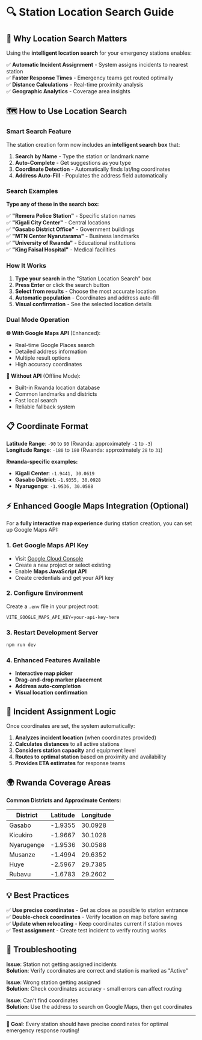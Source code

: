 # 🔍 Station Location Search Guide

## 🎯 Why Location Search Matters

Using the **intelligent location search** for your emergency stations enables:

✅ **Automatic Incident Assignment** - System assigns incidents to nearest station  
✅ **Faster Response Times** - Emergency teams get routed optimally  
✅ **Distance Calculations** - Real-time proximity analysis  
✅ **Geographic Analytics** - Coverage area insights  

## 🗺️ How to Use Location Search

### Smart Search Feature

The station creation form now includes an **intelligent search box** that:

1. **Search by Name** - Type the station or landmark name
2. **Auto-Complete** - Get suggestions as you type
3. **Coordinate Detection** - Automatically finds lat/lng coordinates
4. **Address Auto-Fill** - Populates the address field automatically

### Search Examples

**Type any of these in the search box:**

✅ **"Remera Police Station"** - Specific station names  
✅ **"Kigali City Center"** - Central locations  
✅ **"Gasabo District Office"** - Government buildings  
✅ **"MTN Center Nyarutarama"** - Business landmarks  
✅ **"University of Rwanda"** - Educational institutions  
✅ **"King Faisal Hospital"** - Medical facilities  

### How It Works

1. **Type your search** in the "Station Location Search" box
2. **Press Enter** or click the search button
3. **Select from results** - Choose the most accurate location
4. **Automatic population** - Coordinates and address auto-fill
5. **Visual confirmation** - See the selected location details

### Dual Mode Operation

**🌐 With Google Maps API** (Enhanced):
- Real-time Google Places search
- Detailed address information
- Multiple result options
- High accuracy coordinates

**📍 Without API** (Offline Mode):
- Built-in Rwanda location database
- Common landmarks and districts
- Fast local search
- Reliable fallback system

## 📋 Coordinate Format

**Latitude Range**: `-90` to `90` (Rwanda: approximately `-1` to `-3`)  
**Longitude Range**: `-180` to `180` (Rwanda: approximately `28` to `31`)  

**Rwanda-specific examples:**
- **Kigali Center**: `-1.9441, 30.0619`
- **Gasabo District**: `-1.9355, 30.0928`
- **Nyarugenge**: `-1.9536, 30.0588`

## ⚡ Enhanced Google Maps Integration (Optional)

For a **fully interactive map experience** during station creation, you can set up Google Maps API:

### 1. Get Google Maps API Key
- Visit [Google Cloud Console](https://console.cloud.google.com/)
- Create a new project or select existing
- Enable **Maps JavaScript API**
- Create credentials and get your API key

### 2. Configure Environment
Create a `.env` file in your project root:
```env
VITE_GOOGLE_MAPS_API_KEY=your-api-key-here
```

### 3. Restart Development Server
```bash
npm run dev
```

### 4. Enhanced Features Available
- **Interactive map picker**
- **Drag-and-drop marker placement**
- **Address auto-completion**
- **Visual location confirmation**

## 🚨 Incident Assignment Logic

Once coordinates are set, the system automatically:

1. **Analyzes incident location** (when coordinates provided)
2. **Calculates distances** to all active stations
3. **Considers station capacity** and equipment level
4. **Routes to optimal station** based on proximity and availability
5. **Provides ETA estimates** for response teams

## 🌍 Rwanda Coverage Areas

**Common Districts and Approximate Centers:**

| District | Latitude | Longitude |
|----------|----------|-----------|
| Gasabo | -1.9355 | 30.0928 |
| Kicukiro | -1.9667 | 30.1028 |
| Nyarugenge | -1.9536 | 30.0588 |
| Musanze | -1.4994 | 29.6352 |
| Huye | -2.5967 | 29.7385 |
| Rubavu | -1.6783 | 29.2602 |

## 💡 Best Practices

✅ **Use precise coordinates** - Get as close as possible to station entrance  
✅ **Double-check coordinates** - Verify location on map before saving  
✅ **Update when relocating** - Keep coordinates current if station moves  
✅ **Test assignment** - Create test incident to verify routing works  

## 🔧 Troubleshooting

**Issue**: Station not getting assigned incidents  
**Solution**: Verify coordinates are correct and station is marked as "Active"

**Issue**: Wrong station getting assigned  
**Solution**: Check coordinates accuracy - small errors can affect routing

**Issue**: Can't find coordinates  
**Solution**: Use the address to search on Google Maps, then get coordinates

---

**🎯 Goal**: Every station should have precise coordinates for optimal emergency response routing! 
